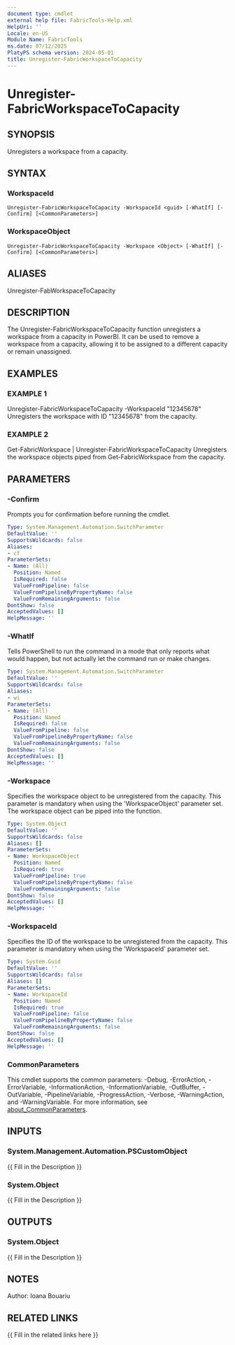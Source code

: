 ```yaml
---
document type: cmdlet
external help file: FabricTools-Help.xml
HelpUri: ''
Locale: en-US
Module Name: FabricTools
ms.date: 07/12/2025
PlatyPS schema version: 2024-05-01
title: Unregister-FabricWorkspaceToCapacity
---
```


# Unregister-FabricWorkspaceToCapacity

## SYNOPSIS

Unregisters a workspace from a capacity.

## SYNTAX

### WorkspaceId

```
Unregister-FabricWorkspaceToCapacity -WorkspaceId <guid> [-WhatIf] [-Confirm] [<CommonParameters>]
```

### WorkspaceObject

```
Unregister-FabricWorkspaceToCapacity -Workspace <Object> [-WhatIf] [-Confirm] [<CommonParameters>]
```

## ALIASES

Unregister-FabWorkspaceToCapacity

## DESCRIPTION

The Unregister-FabricWorkspaceToCapacity function unregisters a workspace from a capacity in PowerBI.
It can be used to remove a workspace from a capacity, allowing it to be assigned to a different capacity or remain unassigned.

## EXAMPLES

### EXAMPLE 1

Unregister-FabricWorkspaceToCapacity -WorkspaceId "12345678"
Unregisters the workspace with ID "12345678" from the capacity.

### EXAMPLE 2

Get-FabricWorkspace | Unregister-FabricWorkspaceToCapacity
Unregisters the workspace objects piped from Get-FabricWorkspace from the capacity.

## PARAMETERS

### -Confirm

Prompts you for confirmation before running the cmdlet.

```yaml
Type: System.Management.Automation.SwitchParameter
DefaultValue: ''
SupportsWildcards: false
Aliases:
- cf
ParameterSets:
- Name: (All)
  Position: Named
  IsRequired: false
  ValueFromPipeline: false
  ValueFromPipelineByPropertyName: false
  ValueFromRemainingArguments: false
DontShow: false
AcceptedValues: []
HelpMessage: ''
```

### -WhatIf

Tells PowerShell to run the command in a mode that only reports what would happen, but not actually let the command run or make changes.

```yaml
Type: System.Management.Automation.SwitchParameter
DefaultValue: ''
SupportsWildcards: false
Aliases:
- wi
ParameterSets:
- Name: (All)
  Position: Named
  IsRequired: false
  ValueFromPipeline: false
  ValueFromPipelineByPropertyName: false
  ValueFromRemainingArguments: false
DontShow: false
AcceptedValues: []
HelpMessage: ''
```

### -Workspace

Specifies the workspace object to be unregistered from the capacity.
This parameter is mandatory when using the 'WorkspaceObject' parameter set.
The workspace object can be piped into the function.

```yaml
Type: System.Object
DefaultValue: ''
SupportsWildcards: false
Aliases: []
ParameterSets:
- Name: WorkspaceObject
  Position: Named
  IsRequired: true
  ValueFromPipeline: true
  ValueFromPipelineByPropertyName: false
  ValueFromRemainingArguments: false
DontShow: false
AcceptedValues: []
HelpMessage: ''
```

### -WorkspaceId

Specifies the ID of the workspace to be unregistered from the capacity.
This parameter is mandatory when using the 'WorkspaceId' parameter set.

```yaml
Type: System.Guid
DefaultValue: ''
SupportsWildcards: false
Aliases: []
ParameterSets:
- Name: WorkspaceId
  Position: Named
  IsRequired: true
  ValueFromPipeline: false
  ValueFromPipelineByPropertyName: false
  ValueFromRemainingArguments: false
DontShow: false
AcceptedValues: []
HelpMessage: ''
```

### CommonParameters

This cmdlet supports the common parameters: -Debug, -ErrorAction, -ErrorVariable,
-InformationAction, -InformationVariable, -OutBuffer, -OutVariable, -PipelineVariable,
-ProgressAction, -Verbose, -WarningAction, and -WarningVariable. For more information, see
[about_CommonParameters](https://go.microsoft.com/fwlink/?LinkID=113216).

## INPUTS

### System.Management.Automation.PSCustomObject

{{ Fill in the Description }}

### System.Object

{{ Fill in the Description }}

## OUTPUTS

### System.Object

{{ Fill in the Description }}

## NOTES

Author: Ioana Bouariu

## RELATED LINKS

{{ Fill in the related links here }}

